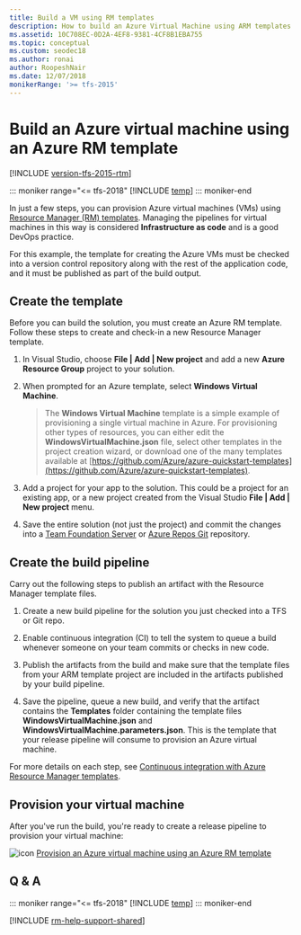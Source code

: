 ```yaml
---
title: Build a VM using RM templates
description: How to build an Azure Virtual Machine using ARM templates in Azure Pipelines and Team Foundation Server (TFS).
ms.assetid: 10C708EC-0D2A-4EF8-9381-4CF8B1EBA755
ms.topic: conceptual
ms.custom: seodec18
ms.author: ronai
author: RoopeshNair
ms.date: 12/07/2018
monikerRange: '>= tfs-2015'
---
```


# Build an Azure virtual machine using an Azure RM template

[!INCLUDE [version-tfs-2015-rtm](../../../includes/version-tfs-2015-rtm.md)]

::: moniker range="<= tfs-2018"
[!INCLUDE [temp](../../../includes/concept-rename-note.md)]
::: moniker-end

In just a few steps, you can provision Azure virtual machines (VMs)
using [Resource Manager (RM) templates](https://azure.microsoft.com/documentation/articles/resource-group-template-deploy/).
Managing the pipelines for virtual machines in this
way is considered **Infrastructure as code** and is
a good DevOps practice.

For this example, the template for creating the Azure
VMs must be checked into a version control repository
along with the rest of the application code, and it
must be published as part of the build output.

## Create the template

Before you can build the solution, you must create an Azure RM template.
Follow these steps to create and check-in a new Resource Manager template.

1.  In Visual Studio, choose **File | Add | New project** and add a
    new **Azure Resource Group** project to your solution.

1.  When prompted for an Azure template, select **Windows Virtual Machine**.

    > The **Windows Virtual Machine** template is a simple example of
    > provisioning a single virtual machine in Azure.
    > For provisioning other types of resources, you can either edit the
    > **WindowsVirtualMachine.json** file, select other
    > templates in the project creation wizard, or download one
    > of the many templates available at
    > [https://github.com/Azure/azure-quickstart-templates](https://github.com/Azure/azure-quickstart-templates).

1.  Add a project for your app to the solution. This could be
    a project for an existing app, or a new project created from the
    Visual Studio **File | Add | New project** menu.

1.  Save the entire solution (not just the project) and
    commit the changes into a [Team Foundation Server](../../../../repos/tfvc/index.md) or
    [Azure Repos Git](../../../../repos/git/index.yml) repository.

## Create the build pipeline

Carry out the following steps to publish an artifact with the Resource Manager template files.

1.  Create a new build pipeline for the solution you just checked into a TFS or Git repo.

1.  Enable continuous integration (CI) to tell the system to queue a build whenever someone on your team commits or checks in new code.

1.  Publish the artifacts from the build and make sure that the template files from your ARM template project are included in the artifacts published by your build pipeline.

1.  Save the pipeline, queue a new build, and verify that the artifact contains the **Templates** folder containing the template files **WindowsVirtualMachine.json** and **WindowsVirtualMachine.parameters.json**. This is the template that your release pipeline will consume to provision an Azure virtual machine.

For more details on each step, see [Continuous integration with Azure Resource Manager templates](/azure/azure-resource-manager/templates/deployment-tutorial-pipeline).

## Provision your virtual machine

After you've run the build, you're ready to create a release pipeline to provision your virtual machine:

![icon](../../../tasks/deploy/media/azure-resource-group-deployment-icon.png) [Provision an Azure virtual machine using an Azure RM template](deploy-provision-azure-vm.md)

## Q & A

<!-- BEGINSECTION class="md-qanda" -->

::: moniker range="<= tfs-2018"
[!INCLUDE [temp](../../../includes/qa-versions.md)]
::: moniker-end

<!-- ENDSECTION -->

[!INCLUDE [rm-help-support-shared](../../../includes/rm-help-support-shared.md)]
